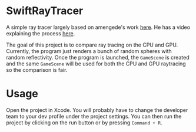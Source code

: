 # SwiftRayTracer

A simple ray tracer largely based on amengede's work [here](https://github.com/amengede/getIntoMetalDev/tree/main/11%20Reflections/finished). He has a video explaining the process [here](https://youtu.be/GjOfrxjwiaU). 

The goal of this project is to compare ray tracing on the CPU and GPU. Currently, the program just renders a bunch of random spheres with random reflectivity. Once the program is launched, the `GameScene` is created and the same `GameScene` will be used for both the CPU and GPU raytracing so the comparison is fair. 

# Usage

Open the project in Xcode. You will probably have to change the developer team to your dev profile under the project settings. You can then run the project by clicking on the run button or by pressing `Command + R`.
